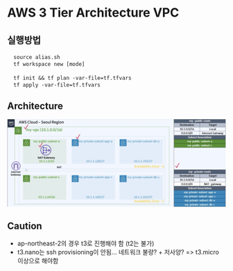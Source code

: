 # AWS 3 Tier Architecture VPC

## 실행방법

```
  source alias.sh
  tf workspace new [mode]

  tf init && tf plan -var-file=tf.tfvars
  tf apply -var-file=tf.tfvars
```

## Architecture

![3-ter](./public/3-tier.png)

## Caution

- ap-northeast-2의 경우 t3로 진행해야 함 (t2는 불가)
- t3.nano는 ssh provisioning이 안됨... 네트워크 불량? + 저사양? => t3.micro 이상으로 해야함
